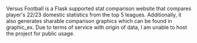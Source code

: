 Versus Football is a Flask supported stat comparison website that compares player's 22/23 domestic statistics from the top 5 leagues. Additionally, it also generates sharable comparison graphics which can be found in graphic_ex. Due to terms of service with origin of data, I am unable to host the project for public usage. 
